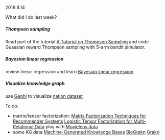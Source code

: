 2018.8.14

What did I do last week?

##### Thompson sampling
Read part of the tutorial [A Tutorial on Thompson Sampling](https://arxiv.org/abs/1707.02038) and code Guassian reward Thompson sampling with 5-arm bandit simulator.

##### Bayesian linear regression
review linear regression and learn [Bayesian linear regression](https://mml-book.github.io/book/chapter09.pdf)

##### Visualize knowledge graph
use [Gephi](https://gephi.org/)  to visualize [nation dataset](https://github.com/dongwookim-ml/kg-data)

To do:

* matrix/tensor factorization: 
 [Matrix Factorization Techniques for Recommender Systems](https://ieeexplore.ieee.org/abstract/document/5197422/)
[Logistic Tensor Factorization for Multi-Relational Data](https://arxiv.org/pdf/1306.2084.pdf)
play with [Movielens data](https://grouplens.org/datasets/movielens/) 
* some KG data
 [Machine-Generated Knowledge Bases](https://blog.primer.ai/technology/2018/08/03/Quicksilver.html)
[BioGrakn](https://github.com/xMAnton/BioGrakn)
[Grakn](https://github.com/graknlabs/grakn)

